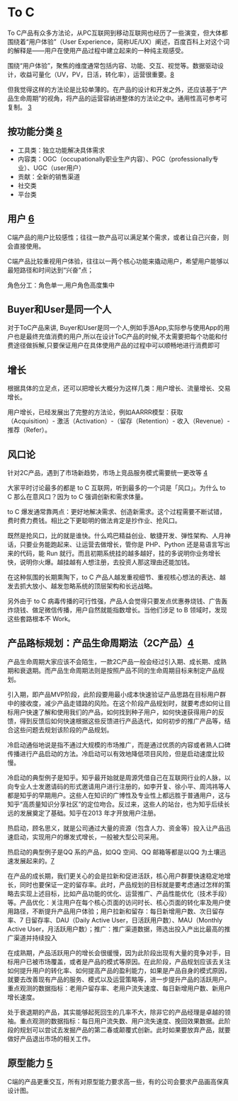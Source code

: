 # To C

To C产品有众多方法论，从PC互联网到移动互联网也经历了一些演变，但大体都围绕着“用户体验”（User Experience，简称UE/UX）阐述，百度百科上对这个词的解释是——用户在使用产品过程中建立起来的一种纯主观感受。

围绕“用户体验”，聚焦的维度通常包括内容、功能、交互、视觉等。数据驱动设计，收益可量化（UV，PV，日活，转化率），运营很重要。[8]

但我觉得这样的方法论是比较单薄的。在产品的设计和开发之外，还应该基于“产品生命周期”的视角，将产品的运营容纳进整体的方法论之中。通用性高可参考可复制。 [3]

## 按功能分类 [8]

- 工具类：独立功能解决具体需求
- 内容类：OGC（occupationally职业生产内容）、PGC（professionally专业）、UGC（user用户）
- 贡献：全新的销售渠道
- 社交类
- 平台类

## 用户 [6]

C端产品的用户比较感性；往往一款产品可以满足某个需求，或者让自己兴奋，则会直接使用。

C端产品比较重视用户体验，往往以一两个核心功能来撬动用户，希望用户能够以最短路径和时间达到“兴奋”点；

角色分工：角色单一,用户角色高度集中

## Buyer和User是同一个人

对于ToC产品来讲, Buyer和User是同一个人,例如手游App,实际参与使用App的用户也是最终充值消费的用户,所以在设计ToC产品的时候,不太需要把每个功能和付费途径做拆解,只要保证用户在具体使用产品的过程中可以顺畅地进行消费即可

## 增长

根据具体的立足点，还可以把增长大概分为这样几类：用户增长、流量增长、交易增长。

用户增长，已经发展出了完整的方法论，例如AARRR模型：获取（Acquisition）- 激活（Activation）-（留存（Retention）- 收入（Revenue）-推荐（Refer）。

## 风口论

针对2C产品，遇到了市场新趋势，市场上竞品服务模式需要统一更改等 [4]

大家平时讨论最多的都是 to C 互联网，听到最多的一个词是「风口」。为什么 to C 那么在意风口？因为 to C 强调创新和需求体量。

to C 爆发通常靠两点：更好地解决需求、创造新需求。这个过程需要不断试错，费时费力费钱。相比之下更聪明的做法肯定是抄作业、抢风口。

既然是抢风口，比的就是谁快。什么鸡巴精益创业、敏捷开发、弹性架构、人月神话，只要业务能跑起来、让运营去做增长，管你是 PHP、Python 还是易语言写出来的代码，能 Run 就行。而且初期系统挂的越多越好，挂的多说明你业务增长快，说明你火爆。越挂越有人想注册，去投资人那这理由还能加钱。

在这种氛围的长期熏陶下，to C 产品人越发重视细节、重视核心想法的表达、越发去抓大放小、越发忽略系统的顶层架构和长远战略。

另外由于 to C 病毒传播的可行性强，产品人会觉得只要发点优惠券烧钱、广告轰炸烧钱、做足微信传播，用户自然就能指数增长。当他们涉足 to B 领域时，发现这些套路根本不 Work。


## 产品路标规划：产品生命周期法（2C产品）[4]

产品生命周期大家应该不会陌生，一款2C产品一般会经过引入期、成长期、成熟期和衰退期。而产品生命周期法则是按照产品不同的生命周期目标来制定产品规划。

引入期，即产品MVP阶段，此阶段要用最小成本快速验证产品思路在目标用户群中的接收度，减少产品走错路的风险。在这个阶段产品规划时，就要考虑如何让目标用户快速了解和使用我们的产品，如何找到种子用户，如何快速获得用户的反馈，得到反馈后如何快速根据这些反馈进行产品迭代，如何初步的推广产品等，结合这些问题去规划该阶段的产品规划。

冷启动通俗地说是指不通过大规模的市场推广，而是通过优质的内容或者熟人口碑传播进行产品启动的方法。冷启动可以有效地降低项目风险，但是启动速度比较慢。

冷启动的典型例子是知乎。知乎最开始就是周源凭借自己在互联网行业的人脉，以向专业人士发邀请码的形式邀请用户进行注册的，如李开复、徐小平、周鸿祎等人都是知乎的早期用户。这些人在知识的广博性及专业性上都远胜于普通用户，这与知乎“高质量知识分享社区”的定位吻合。反过来，这些人的站台，也为知乎后续长远的发展奠定了基础。知乎在2013 年才开放用户注册。

热启动，顾名思义，就是公司通过大量的资源（包含人力、资金等）投入让产品迅速启动，实现用户的爆发式增长，一般被大型公司采用。

热启动的典型例子是QQ 系的产品，如QQ 空间、QQ 邮箱等都是以QQ 为土壤迅速发展起来的。[7]

在产品的成长期，我们更关心的会是拉新和促进活跃，核心用户群要快速稳定地增长，同时也要保证一定的留存率。此时，产品规划的目标就是要考虑通过怎样的策略去实现上述目标，比如产品功能的优化、运营推广、产品性能优化（技术手段）等。产品优化：关注用户在每个核心页面的访问时长、核心页面的转化率及用户使用路径，不断提升产品用户体验；用户拉新和留存：每日新增用户数、次日留存率、7 日留存率、DAU（Daily Active User，日活跃用户数）、MAU（Monthly Active User，月活跃用户数）；推广：推广渠道数据，筛选出投入产出比最高的推广渠道并持续投入

在成熟期，产品活跃用户的增长会很缓慢，因为此阶段出现有大量的竞争对手，目标用户已被市场覆盖，或者是产品的模式等原因。在此阶段，产品规划应该去关注如何提升用户的转化率、如何提高产品的盈利能力，如果是产品自身的模式原因，就要去改善现有产品的服务、模式以及运营策略等，进一步提升产品的活跃用户。重点观测的数据指标：老用户留存率、老用户流失速度、每日新增用户数、新用户增长速度。

处于衰退期的产品，其实能够起死回生的几率不大，除非它的产品经理是卓越的领袖。重点观测的数据指标：每日用户流失数、用户流失速度、挽回效果数据。此阶段的规划可以尝试去发掘产品的第二春或颠覆式创新。此时如果要放弃产品，就要做好产品退出市场的相关工作。

## 原型能力 [5]

C端的产品更重交互，所有对原型能力要求高一些，有的公司会要求产品画高保真设计图。

[1]: https://tanxianlian.com/2020/03/19/%e6%88%91%e7%9a%84to-c%e4%ba%a7%e5%93%81%e6%96%b9%e6%b3%95%e8%ae%ba/
[2]: https://tangjie.me/blog/268.html
[3]: https://m.zhipin.com/mpa/html/get/share?type=4&contentId=8eaf00b18d9c5148tnVy2t-9GVI~&uid=5885ce18425348b00nR73NS6E1FX&identity=0
[4]: http://www.woshipm.com/pmd/1792966.html
[5]: http://www.woshipm.com/pmd/3755958.html
[6]: http://www.pmtalk.club/#/article/detail/6375
[7]: https://weread.qq.com/web/reader/8d232b60721a488e8d21e54k65132ca01b6512bd43d90e3
[8]: https://github.com/JoJoDU/Book_Notes/issues/2
